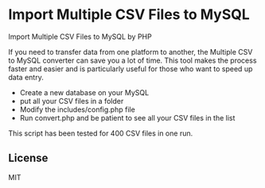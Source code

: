 # Import Multiple CSV Files to MySQL
Import Multiple CSV Files to MySQL by PHP 

If you need to transfer data from one platform to another, the Multiple CSV to MySQL converter can save you a lot of time. This tool makes the process faster and easier and is particularly useful for those who want to speed up data entry.

- Create a new database on your MySQL
- put all your CSV files in a folder
- Modify the includes/config.php file 
- Run convert.php and be patient to see all your CSV files in the list

This script has been tested for 400 CSV files in one run. 

## License

MIT

